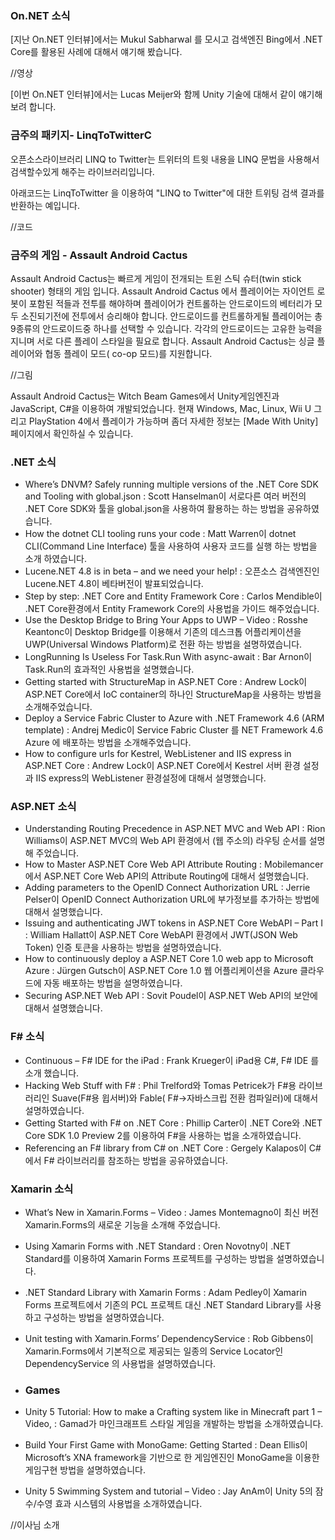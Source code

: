 ### On.NET 소식
[지난 On.NET 인터뷰]에서는  Mukul Sabharwal 를 모시고 검색엔진 Bing에서  .NET Core를 활용된 사례에 대해서 얘기해 봤습니다.

//영상 

[이번 On.NET 인터뷰]에서는 Lucas Meijer와 함께  Unity 기술에 대해서 같이 얘기해보려 합니다.

### 금주의 패키지- LinqToTwitterC
오픈소스라이브러리 LINQ to Twitter는 트위터의 트윗 내용을 LINQ 문법을 사용해서 검색할수있게 해주는 라이브러리입니다.

아래코드는 LinqToTwitter 을 이용하여 "LINQ to Twitter"에 대한 트위팅  검색 결과를 반환하는 예입니다.

//코드


### 금주의 게임 - Assault Android Cactus
Assault Android Cactus는 빠르게 게임이 전개되는 트윈 스틱 슈터(twin stick shooter) 형태의 게임 입니다. Assault Android Cactus 에서 플레이어는 자이언트 로봇이  포함된 적들과 전투를 해야하며 플레이어가 컨트롤하는 안드로이드의 베터리가 모두 소진되기전에 전투에서 승리해야 합니다. 안드로이드를 컨트롤하게될 플레이어는 총 9종류의 안드로이드중 하나를 선택할 수 있습니다.  각각의 안드로이드는 고유한 능력을 지니며 서로 다른 플레이 스타일을 필요로 합니다. Assault Android Cactus는 싱글 플레이어와 협동 플레이 모드( co-op 모드)를 지원합니다.

//그림

Assault Android Cactus는  Witch Beam Games에서 Unity게임엔진과 JavaScript, C#을 이용하여 개발되었습니다. 현재 Windows, Mac, Linux, Wii U 그리고 PlayStation 4에서 플레이가 가능하며 좀더 자세한 정보는  [Made With Unity] 페이지에서 확인하실 수 있습니다. 


### .NET 소식
* Where’s DNVM? Safely running multiple versions of the .NET Core SDK and Tooling with global.json : Scott Hanselman이 서로다른 여러 버전의 .NET Core SDK와 툴을 global.json을 사용하여 활용하는 하는 방법을 공유하였습니다.
* How the dotnet CLI tooling runs your code : Matt Warren이 dotnet CLI(Command Line Interface) 툴을 사용하여 사용자 코드를 실행 하는 방법을 소개 하였습니다. 
* Lucene.NET 4.8 is in beta – and we need your help! : 오픈소스 검색엔진인 Lucene.NET 4.8이 베타버전이 발표되었습니다.
* Step by step: .NET Core and Entity Framework Core : Carlos Mendible이  .NET Core환경에서 Entity Framework Core의 사용법을 가이드 해주었습니다.
* Use the Desktop Bridge to Bring Your Apps to UWP – Video : Rosshe Keantonc이 Desktop Bridge를 이용해서 기존의 데스크톱 어플리케이션을 UWP(Universal Windows Platform)로 전환 하는 방법을 설명하였습니다.
* LongRunning Is Useless For Task.Run With async-await : Bar Arnon이 Task.Run의 효과적인 사용법을 설명했습니다.
* Getting started with StructureMap in ASP.NET Core : Andrew Lock이 ASP.NET Core에서 IoC container의 하나인 StructureMap을 사용하는 방법을 소개해주었습니다.
* Deploy a Service Fabric Cluster to Azure with .NET Framework 4.6 (ARM template) : Andrej Medic이 Service Fabric Cluster 를 NET Framework 4.6 Azure 에 배포하는 방법을 소개해주었습니다.
* How to configure urls for Kestrel, WebListener and IIS express in ASP.NET Core : Andrew Lock이  ASP.NET Core에서 Kestrel 서버 환경 설정과 IIS express의 WebListener 환경설정에 대해서 설명했습니다.

### ASP.NET 소식
* Understanding Routing Precedence in ASP.NET MVC and Web API  : Rion Williams이 ASP.NET MVC의 Web API 환경에서 (웹 주소의) 라우팅 순서를 설명해 주었습니다.
* How to Master ASP.NET Core Web API Attribute Routing : Mobilemancer에서 ASP.NET Core Web API의  Attribute Routing에 대해서 설명했습니다.
* Adding parameters to the OpenID Connect Authorization URL : Jerrie Pelser이 OpenID Connect Authorization URL에 부가정보를 추가하는 방법에 대해서 설명했습니다.
* Issuing and authenticating JWT tokens in ASP.NET Core WebAPI – Part I : William Hallatt이 ASP.NET Core WebAPI 환경에서 JWT(JSON Web Token) 인증 토큰을 사용하는 방법을 설명하였습니다.
* How to continuously deploy a ASP.​NET Core 1.0 web app to Microsoft Azure : Jürgen Gutsch이 ASP.​NET Core 1.0 웹 어플리케이션을  Azure 클라우드에 자동 배포하는 방법을 설명하였습니다. 
* Securing ASP.NET Web API : Sovit Poudel이  ASP.NET Web API의 보안에 대해서 설명했습니다.

### F# 소식
* Continuous – F# IDE for the iPad : Frank Krueger이 iPad용 C#, F# IDE 를 소개 했습니다.
* Hacking Web Stuff with F# : Phil Trelford와 Tomas Petricek가 F#용 라이브러리인 Suave(F#용 윕서버)와 Fable( F#->자바스크립 전환 컴파일러)에 대해서 설명하였습니다.
* Getting Started with F# on .NET Core : Phillip Carter이 .NET Core와 .NET Core SDK 1.0 Preview 2를 이용하여 F#을 사용하는 법을 소개하였습니다.
* Referencing an F# library from C# on .NET Core : Gergely Kalapos이 C#에서  F# 라이브러리를 참조하는 방법을 공유하였습니다.

### Xamarin 소식
* What’s New in Xamarin.Forms – Video : James Montemagno이 최신 버전 Xamarin.Forms의 새로운 기능을 소개해 주었습니다.
* Using Xamarin Forms with .NET Standard : Oren Novotny이 .NET Standard를 이용하여 Xamarin Forms 프로젝트를 구성하는 방법을 설명하였습니다.
* .NET Standard Library with Xamarin Forms : Adam Pedley이 Xamarin Forms 프로젝트에서 기존의 PCL 프로젝트 대신 .NET Standard Library를 사용하고 구성하는 방법을 설명하였습니다.
* Unit testing with Xamarin.Forms’ DependencyService : Rob Gibbens이 Xamarin.Forms에서 기본적으로 제공되는 일종의 Service Locator인 DependencyService 의 사용법을 설명하였습니다.

* ### Games
* Unity 5 Tutorial: How to make a Crafting system like in Minecraft part 1 – Video, : Gamad가 마인크래프트 스타일 게임을 개발하는 방법을 소개하였습니다.
* Build Your First Game with MonoGame: Getting Started : Dean Ellis이 Microsoft’s XNA framework을 기반으로 한 게임엔진인 MonoGame을 이용한 게임구현 방법을 설명하였습니다.
* Unity 5 Swimming System and tutorial – Video : Jay AnAm이 Unity 5의 잠수/수영 효과 시스템의 사용법을 소개하였습니다.


//이사님 소개
